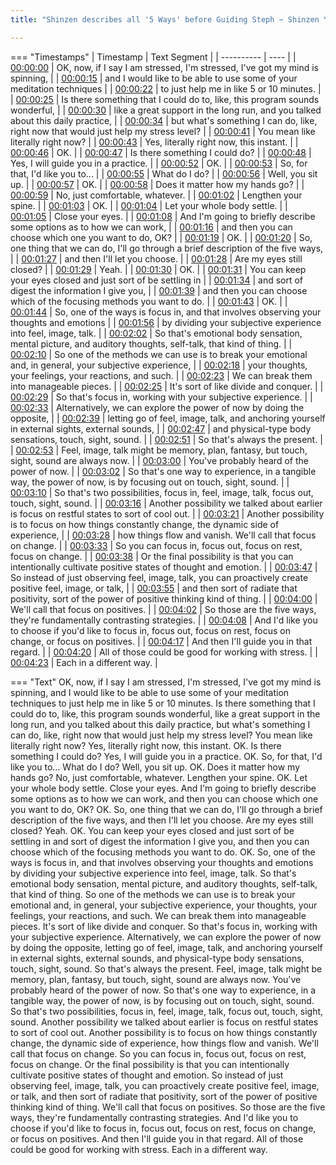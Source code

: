 ```yaml
---
title: "Shinzen describes all '5 Ways' before Guiding Steph ~ Shinzen Young"

---
```

=== "Timestamps"
    | Timestamp | Text Segment |
    | ---------- | ----  |
    | [00:00:00](https://www.youtube.com/watch?v=vBP54XrKC-Q&t=0) |  OK, now, if I say I am stressed, I'm stressed, I've got my mind is spinning, |
    | [00:00:15](https://www.youtube.com/watch?v=vBP54XrKC-Q&t=15) |  and I would like to be able to use some of your meditation techniques |
    | [00:00:22](https://www.youtube.com/watch?v=vBP54XrKC-Q&t=22) |  to just help me in like 5 or 10 minutes. |
    | [00:00:25](https://www.youtube.com/watch?v=vBP54XrKC-Q&t=25) |  Is there something that I could do to, like, this program sounds wonderful, |
    | [00:00:30](https://www.youtube.com/watch?v=vBP54XrKC-Q&t=30) |  like a great support in the long run, and you talked about this daily practice, |
    | [00:00:34](https://www.youtube.com/watch?v=vBP54XrKC-Q&t=34) |  but what's something I can do, like, right now that would just help my stress level? |
    | [00:00:41](https://www.youtube.com/watch?v=vBP54XrKC-Q&t=41) |  You mean like literally right now? |
    | [00:00:43](https://www.youtube.com/watch?v=vBP54XrKC-Q&t=43) |  Yes, literally right now, this instant. |
    | [00:00:46](https://www.youtube.com/watch?v=vBP54XrKC-Q&t=46) |  OK. |
    | [00:00:47](https://www.youtube.com/watch?v=vBP54XrKC-Q&t=47) |  Is there something I could do? |
    | [00:00:48](https://www.youtube.com/watch?v=vBP54XrKC-Q&t=48) |  Yes, I will guide you in a practice. |
    | [00:00:52](https://www.youtube.com/watch?v=vBP54XrKC-Q&t=52) |  OK. |
    | [00:00:53](https://www.youtube.com/watch?v=vBP54XrKC-Q&t=53) |  So, for that, I'd like you to... |
    | [00:00:55](https://www.youtube.com/watch?v=vBP54XrKC-Q&t=55) |  What do I do? |
    | [00:00:56](https://www.youtube.com/watch?v=vBP54XrKC-Q&t=56) |  Well, you sit up. |
    | [00:00:57](https://www.youtube.com/watch?v=vBP54XrKC-Q&t=57) |  OK. |
    | [00:00:58](https://www.youtube.com/watch?v=vBP54XrKC-Q&t=58) |  Does it matter how my hands go? |
    | [00:00:59](https://www.youtube.com/watch?v=vBP54XrKC-Q&t=59) |  No, just comfortable, whatever. |
    | [00:01:02](https://www.youtube.com/watch?v=vBP54XrKC-Q&t=62) |  Lengthen your spine. |
    | [00:01:03](https://www.youtube.com/watch?v=vBP54XrKC-Q&t=63) |  OK. |
    | [00:01:04](https://www.youtube.com/watch?v=vBP54XrKC-Q&t=64) |  Let your whole body settle. |
    | [00:01:05](https://www.youtube.com/watch?v=vBP54XrKC-Q&t=65) |  Close your eyes. |
    | [00:01:08](https://www.youtube.com/watch?v=vBP54XrKC-Q&t=68) |  And I'm going to briefly describe some options as to how we can work, |
    | [00:01:16](https://www.youtube.com/watch?v=vBP54XrKC-Q&t=76) |  and then you can choose which one you want to do, OK? |
    | [00:01:19](https://www.youtube.com/watch?v=vBP54XrKC-Q&t=79) |  OK. |
    | [00:01:20](https://www.youtube.com/watch?v=vBP54XrKC-Q&t=80) |  So, one thing that we can do, I'll go through a brief description of the five ways, |
    | [00:01:27](https://www.youtube.com/watch?v=vBP54XrKC-Q&t=87) |  and then I'll let you choose. |
    | [00:01:28](https://www.youtube.com/watch?v=vBP54XrKC-Q&t=88) |  Are my eyes still closed? |
    | [00:01:29](https://www.youtube.com/watch?v=vBP54XrKC-Q&t=89) |  Yeah. |
    | [00:01:30](https://www.youtube.com/watch?v=vBP54XrKC-Q&t=90) |  OK. |
    | [00:01:31](https://www.youtube.com/watch?v=vBP54XrKC-Q&t=91) |  You can keep your eyes closed and just sort of be settling in |
    | [00:01:34](https://www.youtube.com/watch?v=vBP54XrKC-Q&t=94) |  and sort of digest the information I give you, |
    | [00:01:39](https://www.youtube.com/watch?v=vBP54XrKC-Q&t=99) |  and then you can choose which of the focusing methods you want to do. |
    | [00:01:43](https://www.youtube.com/watch?v=vBP54XrKC-Q&t=103) |  OK. |
    | [00:01:44](https://www.youtube.com/watch?v=vBP54XrKC-Q&t=104) |  So, one of the ways is focus in, and that involves observing your thoughts and emotions |
    | [00:01:56](https://www.youtube.com/watch?v=vBP54XrKC-Q&t=116) |  by dividing your subjective experience into feel, image, talk. |
    | [00:02:02](https://www.youtube.com/watch?v=vBP54XrKC-Q&t=122) |  So that's emotional body sensation, mental picture, and auditory thoughts, self-talk, that kind of thing. |
    | [00:02:10](https://www.youtube.com/watch?v=vBP54XrKC-Q&t=130) |  So one of the methods we can use is to break your emotional and, in general, your subjective experience, |
    | [00:02:18](https://www.youtube.com/watch?v=vBP54XrKC-Q&t=138) |  your thoughts, your feelings, your reactions, and such. |
    | [00:02:23](https://www.youtube.com/watch?v=vBP54XrKC-Q&t=143) |  We can break them into manageable pieces. |
    | [00:02:25](https://www.youtube.com/watch?v=vBP54XrKC-Q&t=145) |  It's sort of like divide and conquer. |
    | [00:02:29](https://www.youtube.com/watch?v=vBP54XrKC-Q&t=149) |  So that's focus in, working with your subjective experience. |
    | [00:02:33](https://www.youtube.com/watch?v=vBP54XrKC-Q&t=153) |  Alternatively, we can explore the power of now by doing the opposite, |
    | [00:02:39](https://www.youtube.com/watch?v=vBP54XrKC-Q&t=159) |  letting go of feel, image, talk, and anchoring yourself in external sights, external sounds, |
    | [00:02:47](https://www.youtube.com/watch?v=vBP54XrKC-Q&t=167) |  and physical-type body sensations, touch, sight, sound. |
    | [00:02:51](https://www.youtube.com/watch?v=vBP54XrKC-Q&t=171) |  So that's always the present. |
    | [00:02:53](https://www.youtube.com/watch?v=vBP54XrKC-Q&t=173) |  Feel, image, talk might be memory, plan, fantasy, but touch, sight, sound are always now. |
    | [00:03:00](https://www.youtube.com/watch?v=vBP54XrKC-Q&t=180) |  You've probably heard of the power of now. |
    | [00:03:02](https://www.youtube.com/watch?v=vBP54XrKC-Q&t=182) |  So that's one way to experience, in a tangible way, the power of now, is by focusing out on touch, sight, sound. |
    | [00:03:10](https://www.youtube.com/watch?v=vBP54XrKC-Q&t=190) |  So that's two possibilities, focus in, feel, image, talk, focus out, touch, sight, sound. |
    | [00:03:16](https://www.youtube.com/watch?v=vBP54XrKC-Q&t=196) |  Another possibility we talked about earlier is focus on restful states to sort of cool out. |
    | [00:03:21](https://www.youtube.com/watch?v=vBP54XrKC-Q&t=201) |  Another possibility is to focus on how things constantly change, the dynamic side of experience, |
    | [00:03:28](https://www.youtube.com/watch?v=vBP54XrKC-Q&t=208) |  how things flow and vanish. We'll call that focus on change. |
    | [00:03:33](https://www.youtube.com/watch?v=vBP54XrKC-Q&t=213) |  So you can focus in, focus out, focus on rest, focus on change. |
    | [00:03:38](https://www.youtube.com/watch?v=vBP54XrKC-Q&t=218) |  Or the final possibility is that you can intentionally cultivate positive states of thought and emotion. |
    | [00:03:47](https://www.youtube.com/watch?v=vBP54XrKC-Q&t=227) |  So instead of just observing feel, image, talk, you can proactively create positive feel, image, or talk, |
    | [00:03:55](https://www.youtube.com/watch?v=vBP54XrKC-Q&t=235) |  and then sort of radiate that positivity, sort of the power of positive thinking kind of thing. |
    | [00:04:00](https://www.youtube.com/watch?v=vBP54XrKC-Q&t=240) |  We'll call that focus on positives. |
    | [00:04:02](https://www.youtube.com/watch?v=vBP54XrKC-Q&t=242) |  So those are the five ways, they're fundamentally contrasting strategies. |
    | [00:04:08](https://www.youtube.com/watch?v=vBP54XrKC-Q&t=248) |  And I'd like you to choose if you'd like to focus in, focus out, focus on rest, focus on change, or focus on positives. |
    | [00:04:17](https://www.youtube.com/watch?v=vBP54XrKC-Q&t=257) |  And then I'll guide you in that regard. |
    | [00:04:20](https://www.youtube.com/watch?v=vBP54XrKC-Q&t=260) |  All of those could be good for working with stress. |
    | [00:04:23](https://www.youtube.com/watch?v=vBP54XrKC-Q&t=263) |  Each in a different way. |

=== "Text"
     OK, now, if I say I am stressed, I'm stressed, I've got my mind is spinning, and I would like to be able to use some of your meditation techniques to just help me in like 5 or 10 minutes. Is there something that I could do to, like, this program sounds wonderful, like a great support in the long run, and you talked about this daily practice, but what's something I can do, like, right now that would just help my stress level? You mean like literally right now? Yes, literally right now, this instant. OK. Is there something I could do? Yes, I will guide you in a practice. OK. So, for that, I'd like you to... What do I do? Well, you sit up. OK. Does it matter how my hands go? No, just comfortable, whatever. Lengthen your spine. OK. Let your whole body settle. Close your eyes. And I'm going to briefly describe some options as to how we can work, and then you can choose which one you want to do, OK? OK. So, one thing that we can do, I'll go through a brief description of the five ways, and then I'll let you choose. Are my eyes still closed? Yeah. OK. You can keep your eyes closed and just sort of be settling in and sort of digest the information I give you, and then you can choose which of the focusing methods you want to do. OK. So, one of the ways is focus in, and that involves observing your thoughts and emotions by dividing your subjective experience into feel, image, talk. So that's emotional body sensation, mental picture, and auditory thoughts, self-talk, that kind of thing. So one of the methods we can use is to break your emotional and, in general, your subjective experience, your thoughts, your feelings, your reactions, and such. We can break them into manageable pieces. It's sort of like divide and conquer. So that's focus in, working with your subjective experience. Alternatively, we can explore the power of now by doing the opposite, letting go of feel, image, talk, and anchoring yourself in external sights, external sounds, and physical-type body sensations, touch, sight, sound. So that's always the present. Feel, image, talk might be memory, plan, fantasy, but touch, sight, sound are always now. You've probably heard of the power of now. So that's one way to experience, in a tangible way, the power of now, is by focusing out on touch, sight, sound. So that's two possibilities, focus in, feel, image, talk, focus out, touch, sight, sound. Another possibility we talked about earlier is focus on restful states to sort of cool out. Another possibility is to focus on how things constantly change, the dynamic side of experience, how things flow and vanish. We'll call that focus on change. So you can focus in, focus out, focus on rest, focus on change. Or the final possibility is that you can intentionally cultivate positive states of thought and emotion. So instead of just observing feel, image, talk, you can proactively create positive feel, image, or talk, and then sort of radiate that positivity, sort of the power of positive thinking kind of thing. We'll call that focus on positives. So those are the five ways, they're fundamentally contrasting strategies. And I'd like you to choose if you'd like to focus in, focus out, focus on rest, focus on change, or focus on positives. And then I'll guide you in that regard. All of those could be good for working with stress. Each in a different way.